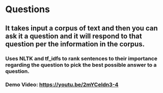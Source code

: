# Questions
## It takes input a corpus of text and then you can ask it a question and it will respond to that question per the information in the corpus.
### Uses NLTK and tf_idfs to rank sentences to their importance regarding the question to pick the best possible answer to a question.
### Demo Video: https://youtu.be/2mYCeIdn3-4
